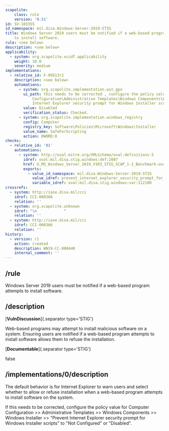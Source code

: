 ```yaml
---
scapolite:
    class: rule
    version: '0.51'
id: SV-103355
id_namespace: mil.disa.Windows-Server-2019-STIG
title: Windows Server 2019 users must be notified if a web-based program attempts
    to install software.
rule: <see below>
description: <see below>
applicability:
  - system: org.scapolite.xccdf.applicability
    weight: 10.0
    severity: medium
implementations:
  - relative_id: F-99513r1
    description: <see below>
    automations:
      - system: org.scapolite.implementation.win_gpo
        ui_path: this needs to be corrected , configure the policy value for Computer
            Configuration\Administrative Templates\Windows Components\Windows Installer\Prevent
            Internet Explorer security prompt for Windows Installer scripts
        value: Disabled
        verification_status: Checked.
      - system: org.scapolite.implementation.windows_registry
        config: Computer
        registry_key: Software\Policies\Microsoft\Windows\Installer
        value_name: SafeForScripting
        action: DWORD:0
checks:
  - relative_id: '01'
    automations:
      - system: http://oval.mitre.org/XMLSchema/oval-definitions-5
        idref: oval:mil.disa.stig.windows:def:2087
        href: U_MS_Windows_Server_2019_V1R3_STIG_SCAP_1-2_Benchmark-oval.xml
        exports:
          - value_id_namespace: mil.disa.Windows-Server-2019-STIG
            value_idref: prevent_internet_explorer_security_prompt_for_windows_installer_scripts_var
            variable_idref: oval:mil.disa.stig.windows:var:112100
crossrefs:
  - system: http://iase.disa.mil/cci
    idref: CCI-000366
    relation: ''
  - system: org.scapolite.unknown
    idref: "\n            "
    relation: ''
  - system: http://iase.disa.mil/cci
    idref: CCI-000366
    relation: ''
history:
  - version: r1
    action: created
    description: WN19-CC-000440
    internal_comment: ''
---
```



## /rule

Windows Server 2019 users must be notified if a web-based program attempts to install software.

## /description

[**VulnDiscussion**]{.separator type='STIG'}

Web-based programs may attempt to install malicious software on a system. Ensuring users are notified if a web-based program attempts to install software allows them to refuse the installation.

[**Documentable**]{.separator type='STIG'}

false

## /implementations/0/description

The default behavior is for Internet Explorer to warn users and select whether to allow or refuse installation when a web-based program attempts to install software on the system.

If this needs to be corrected, configure the policy value for Computer Configuration >> Administrative Templates >> Windows Components >> Windows Installer >> "Prevent Internet Explorer security prompt for Windows Installer scripts" to "Not Configured" or "Disabled".
